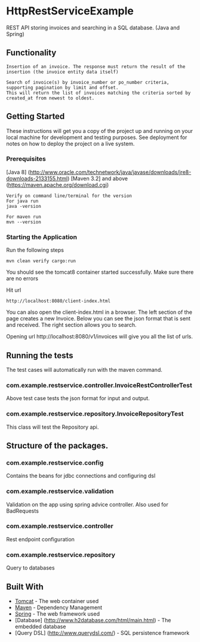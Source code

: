 # HttpRestServiceExample

REST API storing invoices and searching in a SQL database. (Java and Spring)

## Functionality
```
Insertion of an invoice. The response must return the result of the insertion (the invoice entity data itself)
```

```
Search of invoice(s) by invoice_number or po_number criteria, supporting pagination by limit and offset. 
This will return the list of invoices matching the criteria sorted by created_at from newest to oldest.
```

## Getting Started

These instructions will get you a copy of the project up and running on your local machine for development and testing purposes. See deployment for notes on how to deploy the project on a live system.

### Prerequisites

[Java 8] (http://www.oracle.com/technetwork/java/javase/downloads/jre8-downloads-2133155.html)
[Maven 3.2] and above (https://maven.apache.org/download.cgi)

```
Verify on command line/terminal for the version
For java run 
java -version

For maven run
mvn --version
```

### Starting the Application

Run the following steps
```
mvn clean verify cargo:run
```
You should see the tomcat8 container started successfully.
Make sure there are no errors 

Hit url
```
http://localhost:8080/client-index.html
```
You can also open the client-index.html in a browser.
The left section of the page creates a new Invoice. Below you can see the json format that is sent and received.
The right section allows you to search. 

Opening url
http://localhost:8080/v1/invoices
will give you all the list of urls.

## Running the tests

The test cases will automatically run with the maven command.

### com.example.restservice.controller.InvoiceRestControllerTest
Above test case tests the json format for input and output.

### com.example.restservice.repository.InvoiceRepositoryTest
This class will test the Repository api.

## Structure of the packages.

### com.example.restservice.config
Contains the beans for jdbc connections and configuring dsl
### com.example.restservice.validation
Validation on the app using spring advice controller. Also used for BadRequests
### com.example.restservice.controller
Rest endpoint configuration
### com.example.restservice.repository
Query to databases 

## Built With

* [Tomcat](https://tomcat.apache.org) - The web container used
* [Maven](https://maven.apache.org/) - Dependency Management
* [Spring](https://projects.spring.io/spring-framework/)  - The web framework used
* [Database] (http://www.h2database.com/html/main.html) - The embedded database
* [Query DSL] (http://www.querydsl.com/) - SQL persistence framework
